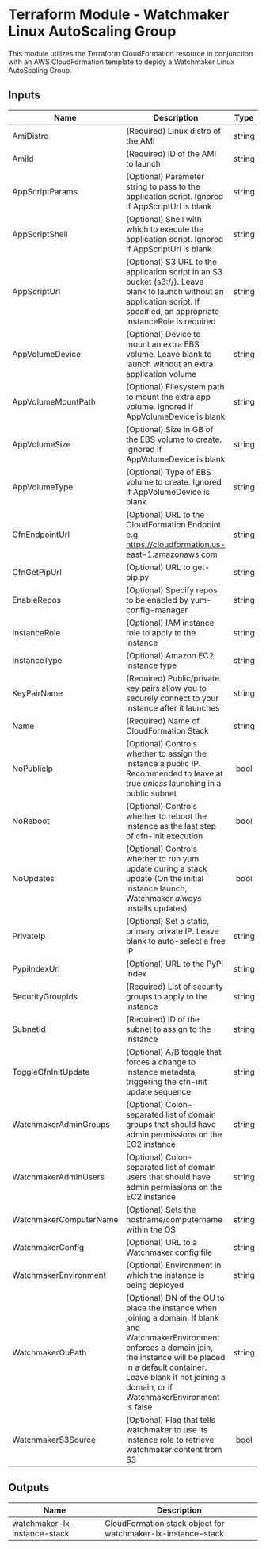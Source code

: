 # Terraform Module - Watchmaker Linux AutoScaling Group

This module utilizes the Terraform CloudFormation resource in conjunction
with an AWS CloudFormation template to deploy a Watchmaker Linux AutoScaling Group.

## Inputs

| Name | Description | Type | Default | Required |
|------|-------------|:----:|:-----:|:-----:|
| AmiDistro | (Required) Linux distro of the AMI | string | n/a | yes |
| AmiId | (Required) ID of the AMI to launch | string | n/a | yes |
| AppScriptParams | (Optional) Parameter string to pass to the application script. Ignored if AppScriptUrl is blank | string | `"null"` | no |
| AppScriptShell | (Optional) Shell with which to execute the application script. Ignored if AppScriptUrl is blank | string | `"bash"` | no |
| AppScriptUrl | (Optional) S3 URL to the application script in an S3 bucket (s3://). Leave blank to launch without an application script. If specified, an appropriate InstanceRole is required | string | `"null"` | no |
| AppVolumeDevice | (Optional) Device to mount an extra EBS volume. Leave blank to launch without an extra application volume | string | `"null"` | no |
| AppVolumeMountPath | (Optional) Filesystem path to mount the extra app volume. Ignored if AppVolumeDevice is blank | string | `"/opt/data"` | no |
| AppVolumeSize | (Optional) Size in GB of the EBS volume to create. Ignored if AppVolumeDevice is blank | string | `"1"` | no |
| AppVolumeType | (Optional) Type of EBS volume to create. Ignored if AppVolumeDevice is blank | string | `"gp2"` | no |
| CfnEndpointUrl | (Optional) URL to the CloudFormation Endpoint. e.g. https://cloudformation.us-east-1.amazonaws.com | string | `"https://cloudformation.us-east-1.amazonaws.com"` | no |
| CfnGetPipUrl | (Optional) URL to get-pip.py | string | `"https://bootstrap.pypa.io/2.6/get-pip.py"` | no |
| EnableRepos | (Optional) Specify repos to be enabled by yum-config-manager | string | `"null"` | no |
| InstanceRole | (Optional) IAM instance role to apply to the instance | string | `"null"` | no |
| InstanceType | (Optional) Amazon EC2 instance type | string | `"t2.micro"` | no |
| KeyPairName | (Required) Public/private key pairs allow you to securely connect to your instance after it launches | string | n/a | yes |
| Name | (Required) Name of CloudFormation Stack | string | n/a | yes |
| NoPublicIp | (Optional) Controls whether to assign the instance a public IP. Recommended to leave at true _unless_ launching in a public subnet | bool | `"true"` | no |
| NoReboot | (Optional) Controls whether to reboot the instance as the last step of cfn-init execution | bool | `"false"` | no |
| NoUpdates | (Optional) Controls whether to run yum update during a stack update (On the initial instance launch, Watchmaker _always_ installs updates) | bool | `"false"` | no |
| PrivateIp | (Optional) Set a static, primary private IP. Leave blank to auto-select a free IP | string | `"null"` | no |
| PypiIndexUrl | (Optional) URL to the PyPi Index | string | `"https://pypi.org/simple"` | no |
| SecurityGroupIds | (Required) List of security groups to apply to the instance | string | n/a | yes |
| SubnetId | (Required) ID of the subnet to assign to the instance | string | n/a | yes |
| ToggleCfnInitUpdate | (Optional) A/B toggle that forces a change to instance metadata, triggering the cfn-init update sequence | string | `"A"` | no |
| WatchmakerAdminGroups | (Optional) Colon-separated list of domain groups that should have admin permissions on the EC2 instance | string | `"null"` | no |
| WatchmakerAdminUsers | (Optional) Colon-separated list of domain users that should have admin permissions on the EC2 instance | string | `"null"` | no |
| WatchmakerComputerName | (Optional) Sets the hostname/computername within the OS | string | `"null"` | no |
| WatchmakerConfig | (Optional) URL to a Watchmaker config file | string | `"null"` | no |
| WatchmakerEnvironment | (Optional) Environment in which the instance is being deployed | string | `"null"` | no |
| WatchmakerOuPath | (Optional) DN of the OU to place the instance when joining a domain. If blank and WatchmakerEnvironment enforces a domain join, the instance will be placed in a default container. Leave blank if not joining a domain, or if WatchmakerEnvironment is false | string | `"null"` | no |
| WatchmakerS3Source | (Optional) Flag that tells watchmaker to use its instance role to retrieve watchmaker content from S3 | bool | `"false"` | no |

## Outputs

| Name | Description |
|------|-------------|
| watchmaker-lx-instance-stack | CloudFormation stack object for watchmaker-lx-instance-stack |

